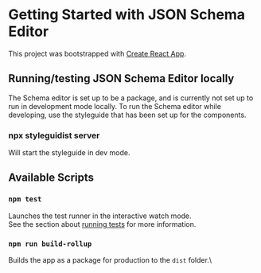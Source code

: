 # Getting Started with JSON Schema Editor

This project was bootstrapped with [Create React App](https://github.com/facebook/create-react-app).

## Running/testing JSON Schema Editor locally
The Schema editor is set up to be a package, and is currently not set up to run in development mode locally. 
To run the Schema editor while developing, use the styleguide that has been set up for the components.

### npx styleguidist server
Will start the styleguide in dev mode.

## Available Scripts

### `npm test`

Launches the test runner in the interactive watch mode.\
See the section about [running tests](https://facebook.github.io/create-react-app/docs/running-tests) for more information.

### `npm run build-rollup`

Builds the app as a package for production to the `dist` folder.\

